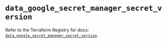 # `data_google_secret_manager_secret_version`

Refer to the Terraform Registry for docs: [`data_google_secret_manager_secret_version`](https://registry.terraform.io/providers/hashicorp/google/6.10.0/docs/data-sources/secret_manager_secret_version).

